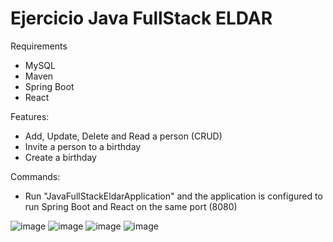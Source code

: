 # Ejercicio Java FullStack ELDAR

Requirements
  - MySQL
  - Maven
  - Spring Boot
  - React
  
  
Features:
  - Add, Update, Delete and Read a person (CRUD)
  - Invite a person to a birthday
  - Create a birthday
  
Commands:
  - Run "JavaFullStackEldarApplication" and the application is configured to run Spring Boot and React on the same port (8080)
  
  
  ![image](https://media.discordapp.net/attachments/674412377818529831/936248739121745920/unknown.png?width=1025&height=472)
  ![image](https://media.discordapp.net/attachments/674412377818529831/936253028711944252/unknown.png?width=1025&height=443)
  ![image](https://media.discordapp.net/attachments/674412377818529831/936252590952443914/unknown.png?width=1025&height=465)
  ![image](https://media.discordapp.net/attachments/674412377818529831/936252652956835870/unknown.png?width=1025&height=411)

  
  
  
  
  
  
